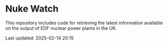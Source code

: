 # Nuke Watch

This repository includes code for retrieving the latest information available on the output of EDF nuclear power plants in the UK.

Last updated: 2025-02-14 20:15